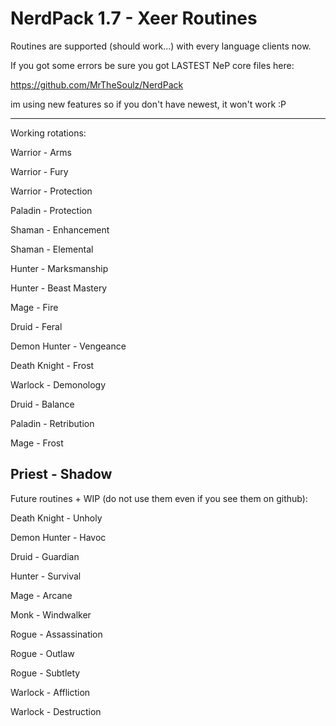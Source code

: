 # NerdPack 1.7 - Xeer Routines

Routines are supported (should work...) with every language clients now.

If you got some errors be sure you got LASTEST NeP core files here:

https://github.com/MrTheSoulz/NerdPack

im using new features so if you don't have newest, it won't work :P

------------------------------------

Working rotations:

Warrior - Arms

Warrior - Fury

Warrior - Protection

Paladin - Protection

Shaman - Enhancement

Shaman - Elemental

Hunter - Marksmanship

Hunter - Beast Mastery

Mage - Fire

Druid - Feral

Demon Hunter - Vengeance

Death Knight - Frost

Warlock - Demonology

Druid - Balance

Paladin - Retribution

Mage - Frost

Priest - Shadow
------------------------------------

Future routines + WIP (do not use them even if you see them on github):

Death Knight - Unholy

Demon Hunter - Havoc

Druid - Guardian

Hunter - Survival

Mage - Arcane

Monk - Windwalker

Rogue - Assassination

Rogue - Outlaw

Rogue - Subtlety

Warlock - Affliction

Warlock - Destruction
